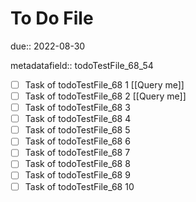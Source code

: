 # To Do File

due:: 2022-08-30

metadatafield:: todoTestFile_68_54

- [ ] Task of todoTestFile_68 1 [[Query me]]
- [ ] Task of todoTestFile_68 2 [[Query me]]
- [ ] Task of todoTestFile_68 3
- [ ] Task of todoTestFile_68 4
- [ ] Task of todoTestFile_68 5
- [ ] Task of todoTestFile_68 6
- [ ] Task of todoTestFile_68 7
- [ ] Task of todoTestFile_68 8
- [ ] Task of todoTestFile_68 9
- [ ] Task of todoTestFile_68 10